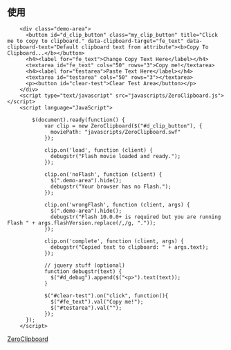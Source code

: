 ## 使用
		<div class="demo-area">
          <button id="d_clip_button" class="my_clip_button" title="Click me to copy to clipboard." data-clipboard-target="fe_text" data-clipboard-text="Default clipboard text from attribute"><b>Copy To Clipboard...</b></button>
          <h4><label for="fe_text">Change Copy Text Here</label></h4>
          <textarea id="fe_text" cols="50" rows="3">Copy me!</textarea>
          <h4><label for="testarea">Paste Text Here</label></h4>
          <textarea id="testarea" cols="50" rows="3"></textarea>
          <p><button id="clear-test">Clear Test Area</button></p>
        </div>
		<script type="text/javascript" src="javascripts/ZeroClipboard.js"></script>
		<script language="JavaScript">

		  	$(document).ready(function() {
			    var clip = new ZeroClipboard($("#d_clip_button"), {
			      moviePath: "javascripts/ZeroClipboard.swf"
			    });
		
			    clip.on('load', function (client) {
			      debugstr("Flash movie loaded and ready.");
			    });
		
			    clip.on('noFlash', function (client) {
			      $(".demo-area").hide();
			      debugstr("Your browser has no Flash.");
			    });
		
			    clip.on('wrongFlash', function (client, args) {
			      $(".demo-area").hide();
			      debugstr("Flash 10.0.0+ is required but you are running Flash " + args.flashVersion.replace(/,/g, "."));
			    });
		
			    clip.on('complete', function (client, args) {
			      debugstr("Copied text to clipboard: " + args.text);
			    });
		
			    // jquery stuff (optional)
			    function debugstr(text) {
			      $("#d_debug").append($("<p>").text(text));
			    }
		
			    $("#clear-test").on("click", function(){
			      $("#fe_text").val("Copy me!");
			      $("#testarea").val("");
			    });
		  });
		</script>
[ZeroClipboard](http://jonrohan.github.io/ZeroClipboard/)





   
 
